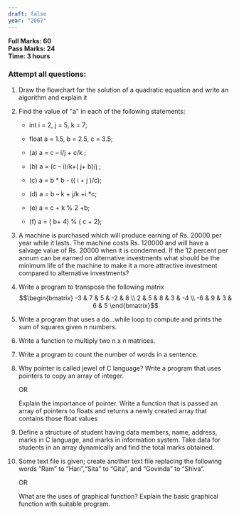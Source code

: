 ```yaml
---
draft: false
year: "2067"
---
```


**Full Marks: 60**\
**Pass Marks: 24**\
**Time: 3 hours**

### Attempt all questions:

1.  Draw the flowchart for the solution of a quadratic equation and write an algorithm and explain it
2.  Find the value of "a" in each of the following statements:

    - int i = 2, j = 5, k = 7;
    - float a = 1.5, b = 2.5, c = 3.5;

    - (a) a = c – i/j + c/k ;
    - (b) a = (c – i)/k+( j+ b)/j ;
    - (c) a = b \* b - (( i + j )/c);
    - (d) a = b – k + j/k +i \*c;
    - (e) a = c + k % 2 +b;
    - (f) a = ( b+ 4) % ( c + 2);

3.  A machine is purchased which will produce earning of Rs. 20000 per year while it
    lasts. The machine costs Rs. 120000 and will have a salvage value of Rs. 20000 when
    it is condemned. If the 12 percent per annum can be earned on alternative
    investments what should be the minimum life of the machine to make it a more
    attractive investment compared to alternative investments?

4.  Write a program to transpose the following matrix
    $$\begin{bmatrix} -3 & 7 & 5 & -2 & 8 \\ 2 & 5 & 8 & 3 & -4 \\ -6 & 9 & 3 & 6 & 5 \end{bmatrix}$$

5.  Write a program that uses a do...while loop to compute and prints the sum of squares
    given n numbers.
6.  Write a function to multiply two n x n matrices.
7.  Write a program to count the number of words in a sentence.
8.  Why pointer is called jewel of C language? Write a program that uses pointers to copy
    an array of integer.

    OR

    Explain the importance of pointer. Write a function that is passed an array of
    pointers to floats and returns a newly created array that contains those float values

9.  Define a structure of student having data members, name, address, marks in C
    language, and marks in information system. Take data for students in an array
    dynamically and find the total marks obtained.
10. Some text file is given; create another text file replacing the following words “Ram” to
    “Hari”,“Sita” to “Gita”, and “Govinda” to “Shiva”.

    OR

    What are the uses of graphical function? Explain the basic graphical function with
    suitable program.
